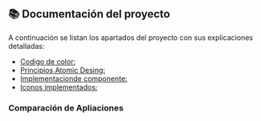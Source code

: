## 📚 Documentación del proyecto

A continuación se listan los apartados del proyecto con sus explicaciones detalladas:

- [Codigo de color: ](./docs/primera_parte.md)
- [Principios Atomic Desing: ](./docs/segunda_parte.md)
- [Implementacionde componente: ](./docs/tercera_parte.md)
- [Iconos implementados: ](./docs//cuarta_parte.md)

### Comparación de Apliaciones

